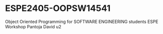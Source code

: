 # ESPE2405-OOPSW14541
Object Oriented Programming for SOFTWARE ENGINEERING students ESPE
Workshop Pantoja David u2